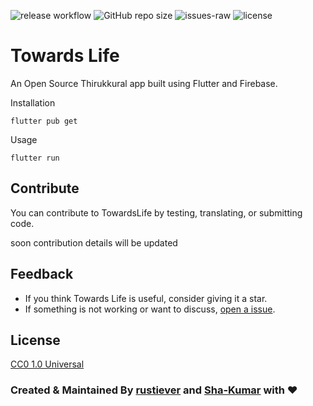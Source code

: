 ![release workflow](https://github.com/rustiever/TowardsLife/workflows/release%20workflow/badge.svg?branch=master)
![GitHub repo size](https://img.shields.io/github/repo-size/rustiever/TowardsLife)
![issues-raw](https://img.shields.io/github/issues-raw/rustiever/TowardsLife)
![license](https://img.shields.io/github/license/rustiever/TowardsLife)


# Towards Life

An Open Source Thirukkural app built using Flutter and Firebase.

Installation

```
flutter pub get
```
Usage 

```
flutter run
```

Contribute
----------
You can contribute to TowardsLife by testing, translating, or submitting code. 
<!-- See the [contribution wiki page](https://github.com/) for more info. -->
soon contribution details will be updated

## Feedback

- If you think Towards Life is useful, consider giving it a star.
- If something is not working or want to discuss, [open a issue](https://github.com/rustiever/TowardsLife/issues/new).

License
-------
[CC0 1.0 Universal](https://github.com/rustiever/TowardsLife/blob/master/LICENSE.md)

### Created & Maintained By [rustiever](https://github.com/rustiever) and [Sha-Kumar](https://github.com/Sha-Kumar)  with  :heart:
